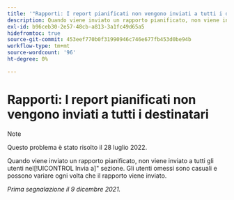 ```yaml
---
title: '"Rapporti: I report pianificati non vengono inviati a tutti i destinatari'
description: Quando viene inviato un rapporto pianificato, non viene inviato a tutti gli utenti nel [!UICONTROL Invia a] sezione . Gli utenti omessi sono casuali e possono variare ogni volta che il rapporto viene inviato.
exl-id: b96ceb30-2e57-48cb-a813-3a1fc49d65a5
hidefromtoc: true
source-git-commit: 453eef770b0f31990946c746e677fb453d0be94b
workflow-type: tm+mt
source-wordcount: '96'
ht-degree: 0%

---
```


# Rapporti: I report pianificati non vengono inviati a tutti i destinatari

>[!NOTE]
>
>Questo problema è stato risolto il 28 luglio 2022.

Quando viene inviato un rapporto pianificato, non viene inviato a tutti gli utenti nel[!UICONTROL Invia a]&quot; sezione. Gli utenti omessi sono casuali e possono variare ogni volta che il rapporto viene inviato.

_Prima segnalazione il 9 dicembre 2021._
